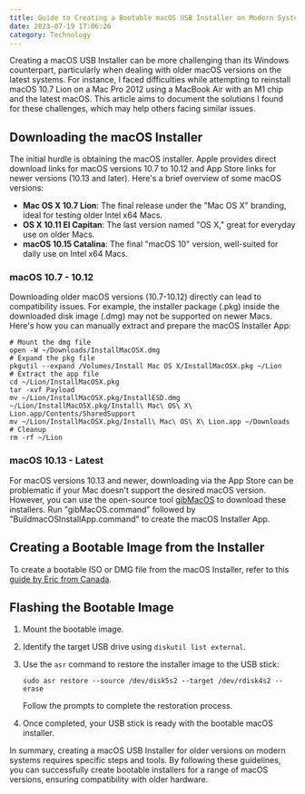 ```yaml
---
title: Guide to Creating a Bootable macOS USB Installer on Modern Systems
date: 2023-07-19 17:06:26
category: Technology
---
```


Creating a macOS USB Installer can be more challenging than its Windows counterpart, particularly when dealing with older macOS versions on the latest systems. For instance, I faced difficulties while attempting to reinstall macOS 10.7 Lion on a Mac Pro 2012 using a MacBook Air with an M1 chip and the latest macOS. This article aims to document the solutions I found for these challenges, which may help others facing similar issues.

## Downloading the macOS Installer

The initial hurdle is obtaining the macOS installer. Apple provides direct download links for macOS versions 10.7 to 10.12 and App Store links for newer versions (10.13 and later). Here's a brief overview of some macOS versions:

- **Mac OS X 10.7 Lion**: The final release under the "Mac OS X" branding, ideal for testing older Intel x64 Macs.
- **OS X 10.11 El Capitan**: The last version named "OS X," great for everyday use on older Macs.
- **macOS 10.15 Catalina**: The final "macOS 10" version, well-suited for daily use on Intel x64 Macs.

### macOS 10.7 - 10.12

Downloading older macOS versions (10.7-10.12) directly can lead to compatibility issues. For example, the installer package (.pkg) inside the downloaded disk image (.dmg) may not be supported on newer Macs. Here's how you can manually extract and prepare the macOS Installer App:

```shell
# Mount the dmg file
open -W ~/Downloads/InstallMacOSX.dmg
# Expand the pkg file
pkgutil --expand /Volumes/Install Mac OS X/InstallMacOSX.pkg ~/Lion
# Extract the app file
cd ~/Lion/InstallMacOSX.pkg
tar -xvf Payload
mv ~/Lion/InstallMacOSX.pkg/InstallESD.dmg ~/Lion/InstallMacOSX.pkg/Install\ Mac\ OS\ X\ Lion.app/Contents/SharedSupport
mv ~/Lion/InstallMacOSX.pkg/Install\ Mac\ OS\ X\ Lion.app ~/Downloads
# Cleanup
rm -rf ~/Lion
```

### macOS 10.13 - Latest

For macOS versions 10.13 and newer, downloading via the App Store can be problematic if your Mac doesn't support the desired macOS version. However, you can use the open-source tool [gibMacOS](https://github.com/corpnewt/gibMacOS) to download these installers. Run "gibMacOS.command" followed by "BuildmacOSInstallApp.command" to create the macOS Installer App.

## Creating a Bootable Image from the Installer

To create a bootable ISO or DMG file from the macOS Installer, refer to this [guide by Eric from Canada](https://ericfromcanada.github.io/output/2022/macos-installer-disk-images-for-virtualization.html).

## Flashing the Bootable Image

1. Mount the bootable image.
2. Identify the target USB drive using `diskutil list external`.
3. Use the `asr` command to restore the installer image to the USB stick:

   ```shell
   sudo asr restore --source /dev/disk5s2 --target /dev/rdisk4s2 --erase
   ```

   Follow the prompts to complete the restoration process.

4. Once completed, your USB stick is ready with the bootable macOS installer.

In summary, creating a macOS USB Installer for older versions on modern systems requires specific steps and tools. By following these guidelines, you can successfully create bootable installers for a range of macOS versions, ensuring compatibility with older hardware.
